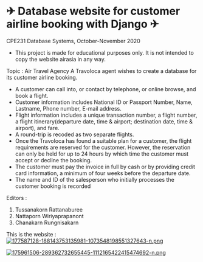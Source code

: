 #  ✈ Database website for customer airline booking with Django ✈

CPE231 Database Systems, October-November 2020
- This project is made for educational purposes only. It is not intended to copy the website airasia in any way.

Topic : Air Travel Agency
A Travoloca agent wishes to create a database for its customer airline booking.
- A customer can call into, or contact by telephone, or online browse, and book a flight.
- Customer information includes National ID or Passport Number, Name, Lastname, Phone
number, E-mail address.
- Flight information includes a unique transaction number, a flight number, a flight
itinerary(departure date, time & airport; destination date, time & airport), and fare.
- A round-trip is recoded as two separate flights.
- Once the Travoloca has found a suitable plan for a customer, the flight requirements are reserved
for the customer. However, the reservation can only be held for up to 24 hours by which time the
customer must accept or decline the booking.
- The customer must pay the invoice in full by cash or by providing credit card information,
a minimum of four weeks before the departure date.
- The name and ID of the salesperson who initially processes the customer booking is recorded

Editors :
1. Tussanakorn Rattanaburee
2. Nattaporn Wiriyaprapanont
3. Chanakarn Rungnisakarn

This is the website : 
[![177587128-188143753135981-1073548198551327643-n.png](https://i.postimg.cc/tgWNc3H3/177587128-188143753135981-1073548198551327643-n.png)](https://postimg.cc/7CPzGThh)

[![175961506-289362732655445-1112165422415474692-n.png](https://i.postimg.cc/g0V3sGv4/175961506-289362732655445-1112165422415474692-n.png)](https://postimg.cc/xkdkTDpb)
